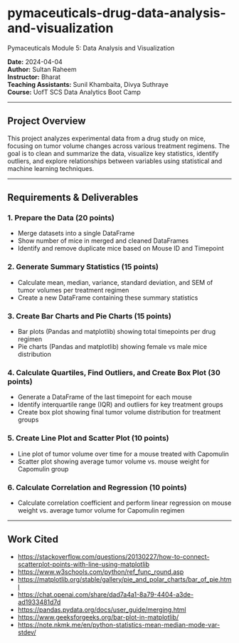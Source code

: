 # pymaceuticals-drug-data-analysis-and-visualization

Pymaceuticals Module 5: Data Analysis and Visualization

**Date:** 2024-04-04  
**Author:** Sultan Raheem  
**Instructor:** Bharat  
**Teaching Assistants:** Sunil Khambaita, Divya Suthraye  
**Course:** UofT SCS Data Analytics Boot Camp

---

## Project Overview

This project analyzes experimental data from a drug study on mice, focusing on tumor volume changes across various treatment regimens. The goal is to clean and summarize the data, visualize key statistics, identify outliers, and explore relationships between variables using statistical and machine learning techniques.

---

## Requirements & Deliverables

### 1. Prepare the Data (20 points)
- Merge datasets into a single DataFrame  
- Show number of mice in merged and cleaned DataFrames  
- Identify and remove duplicate mice based on Mouse ID and Timepoint  

### 2. Generate Summary Statistics (15 points)
- Calculate mean, median, variance, standard deviation, and SEM of tumor volumes per treatment regimen  
- Create a new DataFrame containing these summary statistics  

### 3. Create Bar Charts and Pie Charts (15 points)
- Bar plots (Pandas and matplotlib) showing total timepoints per drug regimen  
- Pie charts (Pandas and matplotlib) showing female vs male mice distribution  

### 4. Calculate Quartiles, Find Outliers, and Create Box Plot (30 points)
- Generate a DataFrame of the last timepoint for each mouse  
- Identify interquartile range (IQR) and outliers for key treatment groups  
- Create box plot showing final tumor volume distribution for treatment groups  

### 5. Create Line Plot and Scatter Plot (10 points)
- Line plot of tumor volume over time for a mouse treated with Capomulin  
- Scatter plot showing average tumor volume vs. mouse weight for Capomulin group  

### 6. Calculate Correlation and Regression (10 points)
- Calculate correlation coefficient and perform linear regression on mouse weight vs. average tumor volume for Capomulin regimen  

---

## Work Cited

- https://stackoverflow.com/questions/20130227/how-to-connect-scatterplot-points-with-line-using-matplotlib  
- https://www.w3schools.com/python/ref_func_round.asp  
- https://matplotlib.org/stable/gallery/pie_and_polar_charts/bar_of_pie.html  
- https://chat.openai.com/share/dad7a4a1-8a79-4404-a3de-ad1933481d7d  
- https://pandas.pydata.org/docs/user_guide/merging.html  
- https://www.geeksforgeeks.org/bar-plot-in-matplotlib/  
- https://note.nkmk.me/en/python-statistics-mean-median-mode-var-stdev/  
